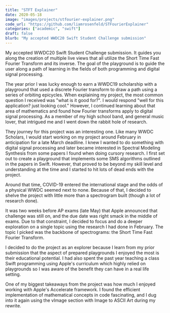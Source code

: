 ```yaml
---
title: "STFT Explainer"
date: 2020-05-18
image: "images/projects/stfourier-explainer.png"
code_url: "https://github.com/liamrosenfeld/STFourierExplainer"
categories: ["academic", "swift"]
draft: false
blurb: "My accepted WWDC20 Swift Student Challenge submission"
---
```


My accepted WWDC20 Swift Student Challenge submission. It guides you along the creation of multiple live views that all utilize the Short Time Fast Fourier Transform and its inverse. The goal of the playground is to guide the user along a path of learning in the fields of both programming and digital signal processing.

The year prior I was lucky enough to earn a WWDC19 scholarship with a playground that used a discrete Fourier transform to draw a path using a series of orbiting epicycles. When explaining my project, the most common question I received was "what is it good for?". I would respond "well for this application? just looking cool." However, I continued learning about that area of mathematics and found how Fourier transforms apply to digital signal processing. As a member of my high school band, and general music lover, that intrigued me and I went down the rabbit hole of research.

They journey for this project was an interesting one. Like many WWDC Scholars, I would start working on my project around February in anticipation for a late March deadline. I knew I wanted to do something with digital signal processing and later became interested in Spectral Modeling Synthesis from some papers I found when doing cursory research. I first set out to create a playground that implements some SMS algorithms outlined in the papers in Swift. However, that proved to be beyond my skill level and understanding at the time and I started to hit lots of dead ends with the project.

Around that time, COVID-19 entered the international stage and the odds of a physical WWDC seemed next to none. Because of that, I decided to shelve the project with little more than a spectrogram built (though a lot of research done).

It was two weeks before AP exams (late May) that Apple announced that challenge was still on, and the due date was right smack in the middle of exams. Due to that constraint, I decided to focus and do a deeper exploration on a single topic using the research I had done in February. The topic I picked was the backbone of spectrograms: the Short Time Fast Fourier Transform.

I decided to do the project as an explorer because I learn from my prior submission that the aspect of prepared playgrounds I enjoyed the most is their educational potential. I had also spent the past year teaching a class Swift programming using Apple's curriculum which highly relied on playgrounds so I was aware of the benefit they can have in a real life setting.

One of my biggest takeaways from the project was how much I enjoyed working with Apple's Accelerate framework. I found the efficient implementation of mathematical concepts in code fascinating, and I dug into it again using the vImage section with Image to ASCII Art during my rewrite.
